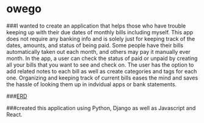# owego

###I wanted to create an application that helps those who have trouble keeping up with their due dates of monthly bills including myself. This app
does not require any banking info and is solely just for keeping track of the dates, amounts, and status of being paid.
Some people have their bills automatically taken out each month, and others may pay it manually ever month. In the app, a user can check the
status of paid or unpaid by creating all your bills that you want to see and check on. The user has the option to add related notes to each bill as well as 
create categories and tags for each one. Organizing and keeping track of current bills eases the mind and saves the hassle of looking them up in indvidual
apps or bank statements.


###[ERD](https://dbdiagram.io/d/621ed2c754f9ad109a4151ac)


###created this application using Python, Django as well as Javascript and React.
